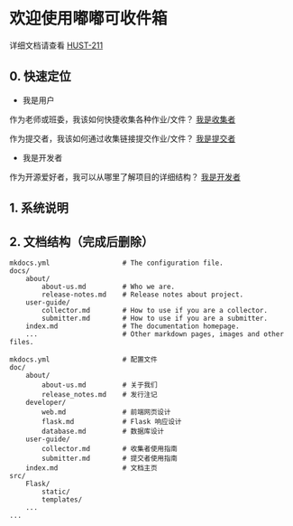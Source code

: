 # 欢迎使用嘟嘟可收件箱

详细文档请查看 [HUST-211](https://baidu.com)

## 0. 快速定位

- 我是用户

作为老师或班委，我该如何快捷收集各种作业/文件？ [我是收集者](./user-guide/collector.md)

作为提交者，我该如何通过收集链接提交作业/文件？ [我是提交者](./user-guide/submitter.md)

- 我是开发者

作为开源爱好者，我可以从哪里了解项目的详细结构？ [我是开发者](./developer/dev-pro.md)

## 1. 系统说明

## 2. 文档结构（完成后删除）

    mkdocs.yml                  # The configuration file.
    docs/
        about/
            about-us.md         # Who we are.
            release-notes.md    # Release notes about project.
        user-guide/
            collector.md        # How to use if you are a collector.
            submitter.md        # How to use if you are a submitter.
        index.md                # The documentation homepage.
        ...                     # Other markdown pages, images and other files.

    mkdocs.yml                  # 配置文件
    doc/
        about/
            about-us.md         # 关于我们
            release_notes.md    # 发行注记
        developer/
            web.md              # 前端网页设计
            flask.md            # Flask 响应设计
            database.md         # 数据库设计
        user-guide/
            collector.md        # 收集者使用指南
            submitter.md        # 提交者使用指南
        index.md                # 文档主页
    src/
        Flask/
            static/
            templates/
        ...
    ...

